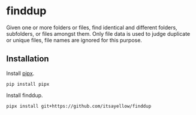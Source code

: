 # finddup

Given one or more folders or files, find identical and different folders,
subfolders, or files amongst them.  Only file data is used to judge duplicate
or unique files, file names are ignored for this purpose.

## Installation

Install [pipx](https://github.com/pipxproject/pipx).

```
pip install pipx
```

Install finddup.

```
pipx install git+https://github.com/itsayellow/finddup
```

